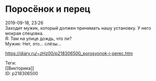 Поросёнок и перец
==================

   
 2019-09-18, 23:26   
  Заходит мужик, который должен принимать нашу установку. У него мокрая спецовка.   
 Я: Там на улице дождь, что ли?   
 Мужик: Нет, это... слёзы...   
    
 <https://diary.ru/~zHz00/p218306500_porosyonok-i-perec.htm>   
   
 Теги:   
 [[Викторика]]   
 ID: p218306500